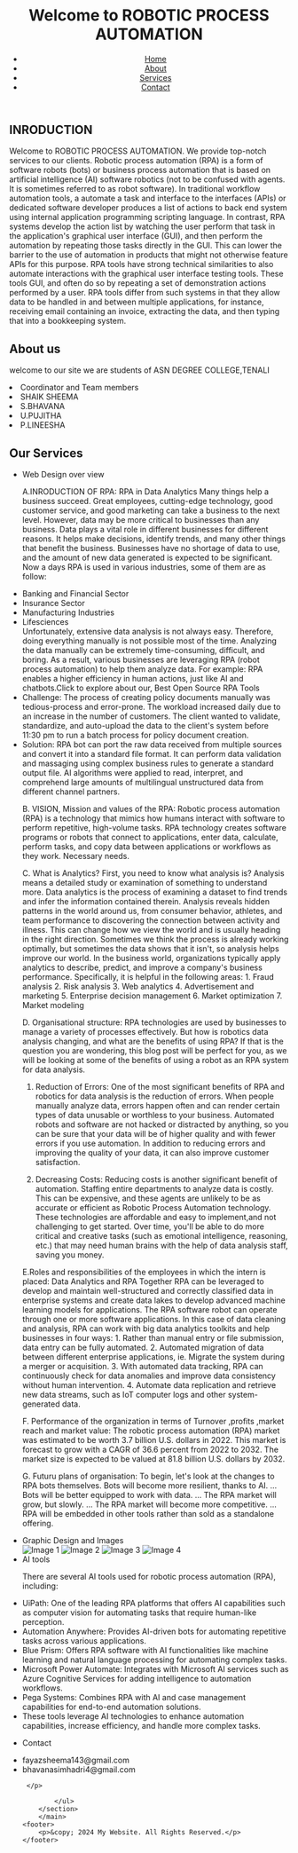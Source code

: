 <!DOCTYPE html>
<html lang="en">
<head>
    <meta charset="UTF-8">
    <meta http-equiv="X-UA-Compatible" content="IE=edge">
    <meta name="viewport" content="width=device-width, initial-scale=1.0">
    <title>ROBOTIC PROCESS AUTOMATION</title>
</head>
<body>
    <header>
        <h1>Welcome to ROBOTIC PROCESS AUTOMATION</h1>
        <nav>
            <ul>
                <li><a href="#">Home</a></li>
                <li><a href="#">About</a></li>
                <li><a href="#">Services</a></li>
                <li><a href="#">Contact</a></li>
            </ul>
        </nav>
    </header>
    <main>
        <section>
            <h2>INRODUCTION</h2>
            <p>Welcome to ROBOTIC PROCESS AUTOMATION. We provide top-notch services to our clients.
 Robotic process automation (RPA) is a form of software robots (bots) or business process automation that is based on
 artificial intelligence (AI) software robotics (not to be confused with 
agents. It is sometimes referred to as robot software). In traditional workflow automation tools, a automate a task and interface to the interfaces (APIs) or dedicated software developer produces a list of actions to back end system using internal application programming scripting language. In contrast, RPA systems develop the action
 list by watching the user perform that task in the application's graphical user interface (GUI), and then perform the automation by repeating those tasks directly in the GUI. This can lower the barrier to the use of automation in products that might not otherwise feature APIs for this purpose.
 RPA tools have strong technical similarities to also automate interactions with the graphical user interface testing tools. These tools GUI, and often do so by repeating a set of demonstration actions performed by a user. RPA tools differ from such systems in that they allow data to be handled in and between multiple applications, for instance, receiving email containing an invoice, extracting the data, and then typing that into a  bookkeeping system.
</p>
        </section>
<section>
<h2>About us</h2>
<p> welcome to our site we are students of ASN DEGREE COLLEGE,TENALI
      <li> Coordinator and Team members</li>
       <li>SHAIK SHEEMA</li>
       <li> S.BHAVANA</li>
       <li> U.PUJITHA</li>
        <li> P.LINEESHA</li>
        
</P>
</section> 
        <section>
            <h2>Our Services</h2>
            <ul>
                <li>Web Design over view</li>
<p> A.INRODUCTION OF RPA:
RPA in Data Analytics Many things help a business succeed. Great employees, cutting-edge technology, good customer service, and good marketing can take a business to the next level. However, data may be more critical to businesses than any business. Data plays a vital role in different businesses for different reasons. It helps make decisions, identify trends, and many other things that benefit the business. Businesses have no shortage of data to use, and the amount of new data generated is expected to be significant. Now a days RPA is used in various industries, some of them are as follow: 
<li>Banking and Financial Sector</li> 
<li> Insurance Sector</li> 
<li> Manufacturing Industries</li> 
<li> Lifesciences</li>
Unfortunately, extensive data analysis is not always easy. Therefore, doing everything manually is not possible most of the time. Analyzing the data manually can be extremely time-consuming, difficult, and boring. As a result, various businesses are leveraging RPA (robot process automation) to help them analyze data. For example: RPA enables a higher efficiency in human actions, just like AI and chatbots.Click to explore about our, Best Open Source RPA Tools  

<li>Challenge: The process of creating policy documents manually was tedious-process and error-prone. The workload increased daily due to an increase in the number of customers. The client wanted to validate, standardize, and auto-upload the data to the client's system before 11:30 pm to run a batch process for policy document creation.</li>

<li>Solution: RPA bot can port the raw data received from multiple sources and convert it into a standard file format. It can perform data validation and massaging using complex business rules to generate a standard output file. AI algorithms were applied to read, interpret, and comprehend large amounts of multilingual unstructured data from different channel partners.</li>
</p>
<p>B. VISION, Mission and values of the RPA:
Robotic process automation (RPA) is a technology that mimics how humans interact with software to perform repetitive, high-volume tasks. RPA technology creates software programs or robots that
connect to applications, enter data, calculate, perform tasks, and copy data between applications or workflows as they work. Necessary needs.
</p>
<p>C. What is Analytics?
First, you need to know what analysis is? Analysis means a detailed study or examination of something to understand more. Data analytics is the process of examining a dataset to find trends
and infer the information contained therein.
Analysis reveals hidden patterns in the world around us, from consumer behavior, athletes, and team performance to discovering the connection between activity and illness. This can change how we
view the world and is usually heading in the right direction. Sometimes we think the process is already working optimally, but sometimes the data shows that it isn't, so analysis helps improve our
world.
In the business world, organizations typically apply analytics to describe, predict, and improve a company's business performance. Specifically, it is helpful in the following areas:
1. Fraud analysis
2. Risk analysis
3. Web analytics
4. Advertisement and marketing
5. Enterprise decision management
6. Market optimization
7. Market modeling
</p>

<p>D. Organisational structure:
RPA technologies are used by businesses to manage a variety of processes effectively. But how is robotics data analysis changing, and what are the benefits of using RPA? If that is the question you
are wondering, this blog post will be perfect for you, as we will be looking at some of the benefits of using a robot as an RPA system for data analysis.

1. Reduction of Errors:
One of the most significant benefits of RPA and robotics for data analysis is the reduction of errors.
When people manually analyze data, errors happen often and can render certain types of data unusable or worthless to your business. Automated robots and software are not hacked or distracted
by anything, so you can be sure that your data will be of higher quality and with fewer errors if you use automation. In addition to reducing errors and improving the quality of your data, it can also
improve customer satisfaction.

2. Decreasing Costs:
Reducing costs is another significant benefit of automation. Staffing entire departments to analyze data is costly. This can be expensive, and these agents are unlikely to be as accurate or efficient as Robotic Process Automation technology. These technologies are affordable and easy to implement,and not challenging to get started. Over time, you'll be able to do more critical and creative tasks (such as emotional intelligence, reasoning, etc.) that may need human brains with the help of data analysis staff, saving you money.
</p>

<p>E.Roles and responsibilities of the employees in which the intern is placed:
Data Analytics and RPA Together
RPA can be leveraged to develop and maintain well-structured and correctly classified data in enterprise systems and create data lakes to develop advanced machine learning models for
applications. The RPA software robot can operate through one or more software applications. In this case of data cleaning and analysis, RPA can work with big data analytics toolkits and help businesses
in four ways:
1. Rather than manual entry or file submission, data entry can be fully automated.
2. Automated migration of data between different enterprise applications, ie. Migrate the system during a merger or acquisition.
3. With automated data tracking, RPA can continuously check for data anomalies and improve data consistency without human intervention.
4. Automate data replication and retrieve new data streams, such as IoT computer logs and other system-generated data.
</p>

<p>F. Performance of the organization in terms of  
Turnover ,profits ,market reach and market value:
The robotic process automation (RPA) market was estimated to be worth 3.7 billion U.S. dollars in 2022. This market is forecast to grow with a CAGR of 36.6 percent from 2022 to 2032. The market size is expected to be valued at 81.8 billion U.S. dollars by 2032.
</p>

<p>G. Futuru plans of organisation:
To begin, let's look at the changes to RPA bots themselves.
	Bots will become more resilient, thanks to AI. ...
	Bots will be better equipped to work with data. ...
	The RPA market will grow, but slowly. ...
	The RPA market will become more competitive. ...
	RPA will be embedded in other tools rather than sold as a standalone offering.</p>
<li>Graphic Design and Images</li>
<img src="image1.jpg" alt="Image 1">
    <img src="image2.jpg" alt="Image 2">
    <img src="image3.jpg" alt="Image 3">
    <img src="image4.jpg" alt="Image 4">
<li>AI tools</li>
<p>There are several AI tools used for robotic process automation (RPA), including:

<li>UiPath: One of the leading RPA platforms that offers AI capabilities such as computer vision for automating tasks that require human-like perception.</li>

<li>Automation Anywhere: Provides AI-driven bots for automating repetitive tasks across various applications.</li>

<li>Blue Prism: Offers RPA software with AI functionalities like machine learning and natural language processing for automating complex tasks.</li>

<li>Microsoft Power Automate: Integrates with Microsoft AI services such as Azure Cognitive Services for adding intelligence to automation workflows.</li>

<li>Pega Systems: Combines RPA with AI and case management capabilities for end-to-end automation solutions.</li>

<li>These tools leverage AI technologies to enhance automation capabilities, increase efficiency, and handle more complex tasks.</li>
</p>
<li>Contact</li>
<p> <li>fayazsheema143@gmail.com</li>
       <li>bhavanasimhadri4@gmail.com</li>
       
     </p>

            </ul>
        </section>
        </main>
    <footer>
        <p>&copy; 2024 My Website. All Rights Reserved.</p>
    </footer>
</body>
</html>
